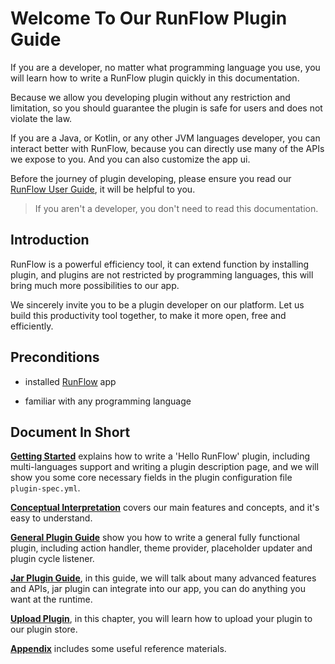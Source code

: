 # Welcome To Our RunFlow Plugin Guide

If you are a developer, no matter what programming language you use, you will learn how to write a RunFlow plugin quickly in this documentation.

Because we allow you developing plugin without any restriction and limitation, so you should guarantee the plugin is safe for users and does not violate the law.

If you are a Java, or Kotlin, or any other JVM languages developer, you can interact better with RunFlow, because you can directly use many of the APIs we expose to you. And you can also customize the app ui.

Before the journey of plugin developing, please ensure you read our [RunFlow User Guide](https://myrest.top/guide/myflow/user), it will be helpful to you.

> If you aren't a developer, you don't need to read this documentation.

## Introduction

RunFlow is a powerful efficiency tool, it can extend function by installing plugin, and plugins are not restricted by programming languages, this will bring much more possibilities to our app.

We sincerely invite you to be a plugin developer on our platform. Let us build this productivity tool together, to make it more open, free and efficiently.

## Preconditions

- installed [RunFlow](https://myrest.top/myflow) app

- familiar with any programming language

## Document In Short

[**Getting Started**](getting_started.md#getting-started) explains how to write a 'Hello RunFlow' plugin, including multi-languages support and writing a plugin description page, and we will show you some core necessary fields in the plugin configuration file `plugin-spec.yml`.

[**Conceptual Interpretation**](conceptual_interpretation.md#conceptual-interpretation) covers our main features and concepts, and it's easy to understand.

[**General Plugin Guide**](general-plugin-guide/general_guide.md#general-plugin-guide) show you how to write a general fully functional plugin, including action handler, theme provider, placeholder updater and plugin cycle listener.

[**Jar Plugin Guide**](jar-plugin-guide/jar_guide.md#jar-plugin-guide), in this guide, we will talk about many advanced features and APIs, jar plugin can integrate into our app, you can do anything you want at the runtime.

[**Upload Plugin**](upload_plugin.md#upload-to-plugin-store), in this chapter, you will learn how to upload your plugin to our plugin store.

[**Appendix**](appendix/appendix.md#appendix) includes some useful reference materials.
